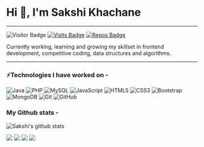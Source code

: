 <h1>Hi 👋, I'm Sakshi Khachane</h1>

-------------------------------------------------------------------------------------------------------------------------------------------------------------------

![Visitor Badge](https://visitor-badge.laobi.icu/badge?page_id=sakshikhachane.sakshikhachane)
[![Visits Badge](https://badges.pufler.dev/visits/sakshikhachane/sakshikhachane)](https://badges.pufler.dev)
[![Repos Badge](https://badges.pufler.dev/repos/sakshikhachane)](https://badges.pufler.dev)
<p class= "text-monospace"> 
Currently working, learning and growing my skillset in frontend development, competitive coding, data structures and algorithms. </p>

__________________________________________________________________________________________________________________________________________________________________

### ⚡Technologies I have worked on -
![Java](https://img.shields.io/badge/-java-E34A86?style=flat-square&logo=java)
![PHP](https://img.shields.io/badge/PHP-777BB4?style=flat-square&logo=php&logoColor=white)
![MySQL](https://img.shields.io/badge/MySQL-00000F?style=flat-square&logo=mysql&logoColor=white)
![JavaScript](https://img.shields.io/badge/-JavaScript-black?style=flat-square&logo=javascript)
![HTML5](https://img.shields.io/badge/-HTML5-E34F26?style=flat-square&logo=html5&logoColor=white)
![CSS3](https://img.shields.io/badge/-CSS3-1572B6?style=flat-square&logo=css3)
![Bootstrap](https://img.shields.io/badge/-Bootstrap-563D7C?style=flat-square&logo=bootstrap)
![MongoDB](https://img.shields.io/badge/-MongoDB-black?style=flat-square&logo=mongodb)
![Git](https://img.shields.io/badge/-Git-black?style=flat-square&logo=git)
![GitHub](https://img.shields.io/badge/-GitHub-181717?style=flat-square&logo=github)


### My Github stats -
![Sakshi's github stats](https://github-readme-stats.vercel.app/api?username=sakshikhachane&count_private=true&theme=radical)


  [<img src="https://img.shields.io/badge/linkedin-%230077B5.svg?&style=for-the-badge&logo=linkedin&logoColor=white" />](https://www.linkedin.com/in/sakshi-khachane-275aa2153/) 
[<img src = "https://img.shields.io/badge/instagram-%23E4405F.svg?&style=for-the-badge&logo=instagram&logoColor=white">](https://www.instagram.com/sakshi.khachane/) 
[<img src = "https://img.shields.io/badge/facebook-%231877F2.svg?&style=for-the-badge&logo=facebook&logoColor=white">](https://www.facebook.com/khachanesakshi9)
[<img src = "https://img.shields.io/badge/GitHub-100000?style=for-the-badge&logo=github&logoColor=white">](https://github.com/sakshikhachane)
